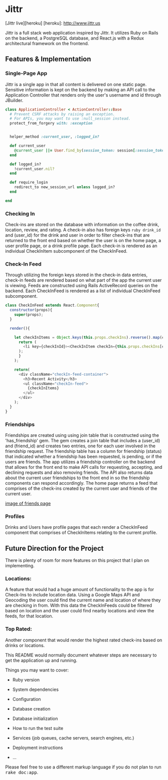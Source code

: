 # Jittr

[Jittr live][heroku]
[heroku]: http://www.jittr.us

Jittr is a full stack web application inspired by Jittr. It utilizes Ruby
on Rails on the backend, a PostgreSQL database, and React.js with a Redux
architectural framework on the frontend.

## Features & Implementation

### Single-Page App

Jittr is a single app in that all content is delivered on one static page.
Sensitive information is kept on the backend by making an API call to the
Application Controller that renders only the user's username and id through
JBuilder.

```ruby
class ApplicationController < ActionController::Base
  # Prevent CSRF attacks by raising an exception.
  # For APIs, you may want to use :null_session instead.
  protect_from_forgery with: :exception


  helper_method :current_user, :logged_in?

  def current_user
    @current_user ||= User.find_by(session_token: session[:session_token])
  end

  def logged_in?
    !current_user.nil?
  end

  def require_login
    redirect_to new_session_url unless logged_in?
  end

end
```

### Checking In

Check-ins are stored on the database with information on the coffee drink, location,
review, and rating. A check-in also has foreign keys ```ruby drink_id ``` and (user_id) for the
drink and user in order to filter check-ins that are returned to the front end based on whether
the user is on the home page, a user profile page, or a drink profile page. Each
check-in is rendered as an individual CheckInItem subcomponent of the CheckInFeed.

### Check-In Feed

Through utilizing the foreign keys stored in the check-in data entries, check-in feeds
are rendered based on what part of the app the current user is viewing. Feeds are constructed
using Rails ActiveRecord queries on the backend. Each CheckInFeed is rendered as a list
of individual CheckInFeed subcomponent.

```javascript
class CheckInFeed extends React.Component{
  constructor(props){
    super(props);
  }

  render(){

    let checkInItems = Object.keys(this.props.checkIns).reverse().map(checkInId => {
      return (
        <li key={checkInId}><CheckInItem checkIn={this.props.checkIns[checkInId]} /></li>
      );
      }
    );

    return(
      <div className="checkIn-feed-container">
        <h3>Recent Activity</h3>
        <ul className="checkIn-feed">
          {checkInItems}
        </ul>
      </div>
    );
  }
}
```

### Friendships

Friendships are created using using join table that is constructed using the 'has_friendship' gem.
The gem creates a join table that includes a (user_id) and (friend_id) and creates two entries, one
for each user involved in the friendship request. The friendship table has a column for friendship
(status) that indicated whether a friendship has been requested, is pending, or if the users are friends.
The app utilizes a friendship controller on the backend that allows for the front end to make API calls
for requesting, accepting, and declining requests and also removing friends. The API also returns data
about the current user friendships to the front end in so the friendship components can respond accordingly.
The home page returns a feed that comprises of the check-ins created by the current user and friends of
the current user.

[image of friends page](docs/wireframes/Friends-page.png)

### Profiles

Drinks and Users have profile pages that each render a CheckInFeed component
that comprises of CheckInItems relating to the current profile.


## Future Direction for the Project

There is plenty of room for more features on this project that I plan on implementing.

### Locations:

A feature that would had a huge amount of functionality to the app is for Check-Ins to
include location data. Using a Google Maps API and Geocoding  the user could find the current
name and location of where they are checking in from. With this data the CheckInFeeds
could be filtered based on location and the user could find nearby locations and view the feeds,
for that location.

### Top Rated:

Another component that would render the highest rated check-ins based on
drinks or locations.











This README would normally document whatever steps are necessary to get the
application up and running.

Things you may want to cover:

* Ruby version

* System dependencies

* Configuration

* Database creation

* Database initialization

* How to run the test suite

* Services (job queues, cache servers, search engines, etc.)

* Deployment instructions

* ...


Please feel free to use a different markup language if you do not plan to run
<tt>rake doc:app</tt>.
